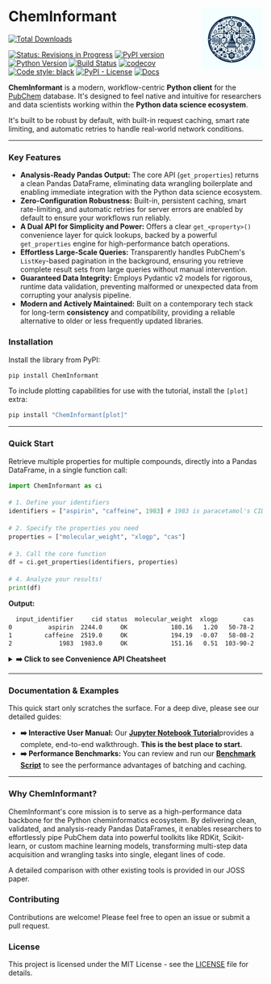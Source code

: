 # ChemInformant <img src="https://raw.githubusercontent.com/HzaCode/ChemInformant/main/images/logo.png" align="right" width="120px" />



[![Total Downloads](https://img.shields.io/pepy/dt/cheminformant?style=flat-square&color=306998&label=Downloads&logo=python)](https://pepy.tech/project/cheminformant)


[![Status: Revisions in Progress](https://img.shields.io/badge/Status-Revisions%20in%20Progress-orange.svg?style=flat-square)](#) [![PyPI version](https://img.shields.io/pypi/v/ChemInformant.svg)](https://pypi.org/project/ChemInformant/)[![Python Version](https://img.shields.io/badge/python-%3E%3D3.8-blue.svg)](https://pypi.org/project/ChemInformant/)
[![Build Status](https://img.shields.io/github/actions/workflow/status/HzaCode/ChemInformant/tests.yml?label=Build)](https://github.com/HzaCode/ChemInformant/actions/workflows/tests.yml) 
[![codecov](https://codecov.io/gh/HzaCode/ChemInformant/graph/badge.svg)](https://codecov.io/gh/HzaCode/ChemInformant)
[![Code style: black](https://img.shields.io/badge/code%20style-black-000000.svg)](https://github.com/psf/black)
[![PyPI - License](https://img.shields.io/pypi/l/ChemInformant.svg)](https://github.com/HzaCode/ChemInformant/blob/main/LICENSE)
[![Docs](https://img.shields.io/badge/Docs-Read_Online-blue?style=flat-square&logo=book&logoColor=white)](https://hezhiang.com/ChemInformant/usage.html)


**ChemInformant** is a modern, workflow-centric **Python client** for the [PubChem](https://pubchem.ncbi.nlm.nih.gov/) database. It's designed to feel native and intuitive for researchers and data scientists working within the **Python data science ecosystem**.

It's built to be robust by default, with built-in request caching, smart rate limiting, and automatic retries to handle real-world network conditions.

---

### Key Features

*   **Analysis-Ready Pandas Output:** The core API (`get_properties`) returns a clean Pandas DataFrame, eliminating data wrangling boilerplate and enabling immediate integration with the Python data science ecosystem.
*   **Zero-Configuration Robustness:** Built-in, persistent caching, smart rate-limiting, and automatic retries for server errors are enabled by default to ensure your workflows run reliably.
*   **A Dual API for Simplicity and Power:** Offers a clear `get_<property>()` convenience layer for quick lookups, backed by a powerful `get_properties` engine for high-performance batch operations.
*   **Effortless Large-Scale Queries:** Transparently handles PubChem's `ListKey`-based pagination in the background, ensuring you retrieve complete result sets from large queries without manual intervention.
*   **Guaranteed Data Integrity:** Employs Pydantic v2 models for rigorous, runtime data validation, preventing malformed or unexpected data from corrupting your analysis pipeline.
*   **Modern and Actively Maintained:** Built on a contemporary tech stack for long-term **consistency**  and compatibility, providing a reliable alternative to older or less frequently updated libraries.
### Installation

Install the library from PyPI:

```bash
pip install ChemInformant
```

To include plotting capabilities for use with the tutorial, install the `[plot]` extra:
```bash
pip install "ChemInformant[plot]"
```

---

### Quick Start

Retrieve multiple properties for multiple compounds, directly into a Pandas DataFrame, in a single function call:

```python
import ChemInformant as ci

# 1. Define your identifiers
identifiers = ["aspirin", "caffeine", 1983] # 1983 is paracetamol's CID

# 2. Specify the properties you need
properties = ["molecular_weight", "xlogp", "cas"]

# 3. Call the core function
df = ci.get_properties(identifiers, properties)

# 4. Analyze your results!
print(df)
```

**Output:**

```
  input_identifier     cid status  molecular_weight  xlogp       cas
0          aspirin  2244.0     OK            180.16   1.20   50-78-2
1         caffeine  2519.0     OK            194.19  -0.07   58-08-2
2             1983  1983.0     OK            151.16   0.51  103-90-2
```

<details>
<summary><b>➡️ Click to see Convenience API Cheatsheet</b></summary>
<br>

| Function                   | Description                                   |
|----------------------------|-----------------------------------------------|
| `get_weight(id)`           | Molecular weight *(float)*                    |
| `get_formula(id)`          | Molecular formula *(str)*                     |
| `get_cas(id)`              | CAS Registry Number *(str)*                   |
| `get_iupac_name(id)`       | IUPAC name *(str)*                            |
| `get_canonical_smiles(id)` | Canonical SMILES with Canonical→Connectivity fallback *(str)* |
| `get_isomeric_smiles(id)`  | Isomeric SMILES *(str)*                       |
| `get_xlogp(id)`            | XLogP (calculated hydrophobicity) *(float)*   |
| `get_synonyms(id)`         | List of synonyms *(List[str])*                |
| `get_compound(id)`         | Full, validated **`Compound`** object (Pydantic v2 model) |


*All functions accept a **CID, name, or SMILES** and return `None`/`[]` on failure.*

</details>

---

### Documentation & Examples

This quick start only scratches the surface. For a deep dive, please see our detailed guides:

*   **➡️ Interactive User Manual:** Our [**Jupyter Notebook Tutorial**](examples/ChemInformant_User_Manual_v1.0.ipynb)provides a complete, end-to-end walkthrough. **This is the best place to start.**
*   **➡️ Performance Benchmarks:** You can review and run our [**Benchmark Script**](./benchmark.py) to see the performance advantages of batching and caching.

---

### Why ChemInformant?

ChemInformant's core mission is to serve as a high-performance data backbone for the Python cheminformatics ecosystem. By delivering clean, validated, and analysis-ready Pandas DataFrames, it enables researchers to effortlessly pipe PubChem data into powerful toolkits like RDKit, Scikit-learn, or custom machine learning models, transforming multi-step data acquisition and wrangling tasks into single, elegant lines of code.

A detailed comparison with other existing tools is provided in our JOSS paper.

### Contributing

Contributions are welcome! Please feel free to open an issue or submit a pull request.

### License

This project is licensed under the MIT License - see the [LICENSE](LICENSE) file for details.
